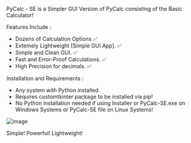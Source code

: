PyCalc - SE is a Simpler GUI Version of PyCalc consisting of the Basic Calculator!
 
Features Include :

- Dozens of Calculation Options ✅
- Extemely Lightweight [Simple GUI App]. ✅
- Simple and Clean GUI. ✅
- Fast and Error-Proof Calculations. ✅
- High Precision for decimals. ✅

Installation and Requirements :

- Any system with Python installed.
- Requires customtkinter package to be installed via pip!
- No Python installation needed if using Installer or PyCalc-SE.exe on Windows Systems or PyCalc-SE file on Linux Systems!

![image](https://github.com/user-attachments/assets/ebe71452-ede6-4c1b-86d6-06dcc5438a8f)

Simple! Powerful! Lightweight!

